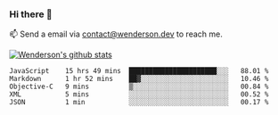 ### Hi there 👋

<!--
**Wenderson-P/wenderson-p** is a ✨ _special_ ✨ repository because its `README.md` (this file) appears on your GitHub profile.

Here are some ideas to get you started:

- 🔭 I’m currently working on ...
- 🌱 I’m currently learning ...
- 👯 I’m looking to collaborate on ...
- 🤔 I’m looking for help with ...
- 💬 Ask me about ...
- 📫 How to reach me: ...
- 😄 Pronouns: ...
- ⚡ Fun fact: ...
-->

📫  Send a email via contact@wenderson.dev to reach me.

[![Wenderson's github stats](https://github-readme-stats.vercel.app/api?username=wenderson-p&show_icons=true&theme=tokyonight&hide=issues)](https://github.com/wenderson-p/github-readme-stats)

<!--START_SECTION:waka-->
```text
JavaScript    15 hrs 49 mins  ██████████████████████░░░   88.01 % 
Markdown      1 hr 52 mins    ██▓░░░░░░░░░░░░░░░░░░░░░░   10.46 % 
Objective-C   9 mins          ▒░░░░░░░░░░░░░░░░░░░░░░░░   00.84 % 
XML           5 mins          ░░░░░░░░░░░░░░░░░░░░░░░░░   00.52 % 
JSON          1 min           ░░░░░░░░░░░░░░░░░░░░░░░░░   00.17 % 
```
<!--END_SECTION:waka-->
